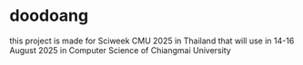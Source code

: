 # doodoang
this project is made for Sciweek CMU 2025 in Thailand
that will use in 14-16 August 2025 in Computer Science of Chiangmai University
